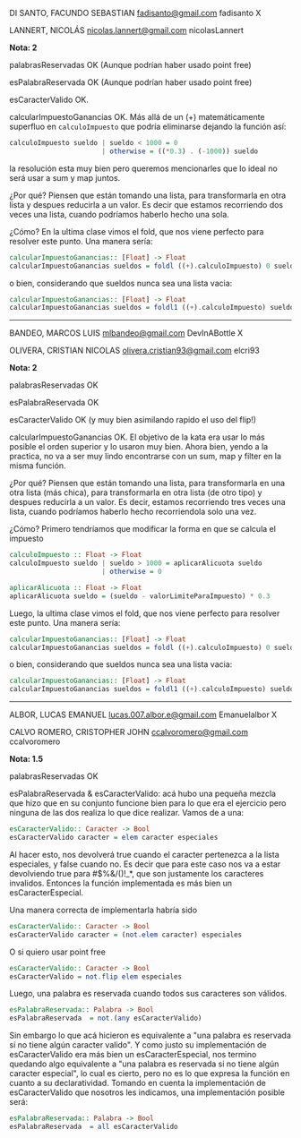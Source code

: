 DI SANTO, FACUNDO SEBASTIAN	fadisanto@gmail.com	fadisanto		X

LANNERT, NICOLÁS	nicolas.lannert@gmail.com	nicolasLannert

**Nota: 2** 

palabrasReservadas OK (Aunque podrían haber usado point free)

esPalabraReservada OK (Aunque podrían haber usado point free)

esCaracterValido OK. 

calcularImpuestoGanancias OK. Más allá de un (+) matemáticamente superfluo en `calculoImpuesto` que podría eliminarse dejando la función así:
```Haskell
calculoImpuesto sueldo | sueldo < 1000 = 0
                       | otherwise = ((*0.3) . (-1000)) sueldo
```

 la resolución esta muy bien pero queremos mencionarles que lo ideal no será usar a sum y map juntos.

¿Por qué? Piensen que están tomando una lista, para transformarla en otra lista y despues reducirla a un valor. 
Es decir que estamos recorriendo dos veces una lista, cuando podríamos haberlo hecho una sola. 

¿Cómo?
En la ultima clase vimos el fold, que nos viene perfecto para resolver este punto. Una manera sería:
```Haskell
calcularImpuestoGanancias:: [Float] -> Float
calcularImpuestoGanancias sueldos = foldl ((+).calculoImpuesto) 0 sueldos 
```
o bien, considerando que sueldos nunca sea una lista vacia:
```Haskell
calcularImpuestoGanancias:: [Float] -> Float
calcularImpuestoGanancias sueldos = foldl1 ((+).calculoImpuesto) sueldos 
```
---
BANDEO, MARCOS LUIS	mlbandeo@gmail.com	DevInABottle			X

OLIVERA, CRISTIAN NICOLAS	olivera.cristian93@gmail.com	elcri93

**Nota: 2**

palabrasReservadas OK 

esPalabraReservada OK 

esCaracterValido OK (y muy bien asimilando rapido el uso del flip!)

calcularImpuestoGanancias OK. El objetivo de la kata era usar lo más posible el orden superior y lo usaron muy bien.
Ahora bien, yendo a la practica, no va a ser muy lindo encontrarse con un sum, map y filter en la misma función.

¿Por qué? Piensen que están tomando una lista, para transformarla en una otra lista (más chica), para transformarla en otra lista (de otro tipo) 
y despues reducirla a un valor. Es decir, estamos recorriendo tres veces una lista, cuando podríamos haberlo hecho recorriendola solo una vez.

¿Cómo?
Primero tendríamos que modificar la forma en que se calcula el impuesto
```Haskell
calculoImpuesto :: Float -> Float
calculoImpuesto sueldo | sueldo > 1000 = aplicarAlicuota sueldo
                       | otherwise = 0

aplicarAlicuota :: Float -> Float
aplicarAlicuota sueldo = (sueldo - valorLimiteParaImpuesto) * 0.3
```
Luego, la ultima clase vimos el fold, que nos viene perfecto para resolver este punto. Una manera sería:
```Haskell
calcularImpuestoGanancias:: [Float] -> Float
calcularImpuestoGanancias sueldos = foldl ((+).calculoImpuesto) 0 sueldos 
```
o bien, considerando que sueldos nunca sea una lista vacia:
```Haskell
calcularImpuestoGanancias:: [Float] -> Float
calcularImpuestoGanancias sueldos = foldl1 ((+).calculoImpuesto) sueldos 
```
---

ALBOR, LUCAS EMANUEL	lucas.007.albor.e@gmail.com	Emanuelalbor		X

CALVO ROMERO, CRISTOPHER JOHN	ccalvoromero@gmail.com	ccalvoromero

**Nota: 1.5**

palabrasReservadas OK

esPalabraReservada & esCaracterValido: acá hubo una pequeña mezcla que hizo que en su conjunto funcione bien para lo que era el ejercicio
pero ninguna de las dos realiza lo que dice realizar. Vamos de a una:
```Haskell
esCaracterValido:: Caracter -> Bool
esCaracterValido caracter = elem caracter especiales
```
Al hacer esto, nos devolverá true cuando el caracter pertenezca a la lista especiales, y false cuando no. Es decir que para este caso nos va a estar devolviendo true para #$%&/()!_*, que son justamente los caracteres invalidos.
Entonces la función implementada es más bien un esCaracterEspecial.

Una manera correcta de implementarla habría sido
```Haskell
esCaracterValido:: Caracter -> Bool
esCaracterValido caracter = (not.elem caracter) especiales
```
O si quiero usar point free
```Haskell
esCaracterValido:: Caracter -> Bool
esCaracterValido = not.flip elem especiales
```
Luego, una palabra es reservada cuando todos sus caracteres son válidos.
```Haskell
esPalabraReservada:: Palabra -> Bool
esPalabraReservada  = not.(any esCaracterValido)
```
Sin embargo lo que acá hicieron es equivalente a "una palabra es reservada si no tiene algún caracter valido". Y como justo su implementación de esCaracterValido era más bien un esCaracterEspecial, nos termino quedando algo equivalente a "una palabra es reservada si no tiene algún caracter especial", lo cual es cierto, pero no es lo que expresa la función en cuanto a su declaratividad.
Tomando en cuenta la implementación de esCaracterValido que nosotros les indicamos, una implementación posible será:
```Haskell
esPalabraReservada:: Palabra -> Bool
esPalabraReservada  = all esCaracterValido
```




